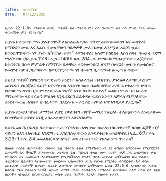 ```yaml
---
title:  ቁርጠኝነት
date:   07/12/2025
---
```


`ኢያሱ 22:1-8ን ያንብቡ። እነዚህ ጥቅሶች ስለ ሮቤላውያን፣ ስለ ጋዳውያን እና ስለ ምናሴ ነገድ እኩሌታ ቁርጠኝነት ምን ይነግሩናል?
`


ኢያሱ በዮርዳኖስ ማዶ ያሉት ነገዶች ለእስራኤል የጋራ ጥቅም ራስን በመወሰን እና መስዋዕት በማድረግ ሙሴ እና እራሱ ያወጧቸውን ግዴታዎች ሙሉ በሙሉ እንዳሟሉ አረጋግጧል። ከወንድሞቻቸው ጎን ሆነው ለ“በርካታ ቀናት” ተዋግተዋል፣ እሱም ከስድስት እስከ ሰባት ዓመታት ገደማ ማለት ነው (ከኢያሱ 11፡18፣ ኢያሱ 14፡10፣ ዘዳ. 2፡14 ጋር ያነፃፅሩ)። ሚስቶቻቸውና ልጆቻቸው ከዮርዳኖስ በስተ ምሥራቅ በሚገኘው ቤታቸው ቀርተው ነበር፤ ሆኖም በጦርነት ውስጥ የመቁሰልና የመሞት ዛቻ ተጋርጦባቸው ከወንድሞቻቸው ጎን በመሆን በታማኝነት ለመታገል ወሰኑ።

እነዚህ ጥቅሶች የሀገርንና የምድሪቱን አንድነት አስፈላጊነት በተዘዋዋሪ ያጎላሉ። ለቀጣዩ ታሪክም መንገዱን ያዘጋጃሉ፤ ይህም በዋናነት ስለ አንድነት ነው። በመካከላቸው ጠንካራ የተፈጥሮ ድንበር የሆነው ዮርዳኖስ ቢኖርም የእስራኤል ነገዶች አንድ ሆነው ይቆያሉ? መልክዓ ምድር በብሔራዊ ማንነታቸው ላይ የራሱን ምልክት እንዲያደርግ ይፈቅዳሉ ወይስ አንዱን አምላክ ማምለካቸው እንደተመረጠ ሕዝብ፣ ህብረታቸው በእርሱ አመራር ስር ጠንካራ ሆኖ እንዲቆይ ያደርጋሉ?

ኢያሱ እንዲህ ዓይነት ታማኝነት ሊኖር የቻለበትን ብቸኛ መንገድ ገልጿል፡- ተልእኳቸውን እንዲፈጽሙ የሰጣቸውን ያህዌን እንጂ እስራኤላውያንን አላገለገሉም።

ይህንኑ መርሕ በአዲስ ኪዳን ውስጥ እናገኘዋለን። ሐዋርያው ጳውሎስ ክርስቲያኖች ለሰው ልጆች ብቻ ሳይሆን ለእግዚአብሔር እንደሚሠሩ አገልግሎታቸውን እንዲያቀርቡ መክሯቸዋል (ኤፌ. 6:7፣ ቆላ. 3:23፣ 1 ተሰ. 2:4 ይመልከቱ)። ለዓለማት ፈጣሪ ከመሥራት የበለጠ ምን ጥሪ አለ?

`በዕለት ተዕለት ሕይወታችን ብዙውን ጊዜ በቀላሉ ተስፋ የሚያስቆርጡን እና ትግሉን እንድንተው የሚያደርጉን ፈተናዎች እና ችግሮች ያጋጥሙናል። አንዳንድ ጊዜ ማድረግ ቀላል ነው። ሆኖም ከእኛ ጋር እንደሚሆን ቃል የገባልንን እና መልካሙን እንድንፈጽም የሚያስችለንን የጌታን ኃይል መጥራት እንችላለን። ከፍ ያለውን ጥሪያችንን በፊታችን ካስቀመጥን፣ የወደቀው ህልውናችን አካል የሆኑት የማይቀሩ ተግዳሮቶች እና ተስፋ አስቆራጭ ሁኔታዎች ቢኖሩም ወደፊት ለመግፋት መነሳሳት እንችላለን። ኢያሱ 22:5-6 እንደዘገበው ኢያሱ ከወንዙ ማዶ የቀሩትን ነገዶች ለይሖዋ ታማኝ ሆነው እንዲቀጥሉ በማሳሰብ ባረካቸው። ከእኛ በላይ ስለ እርስ በርሳችን ብንጸልይ በቤተክርስቲያን ውስጥ ያለን ግንኙነት እንዴት ይለወጥ ይሆን?`